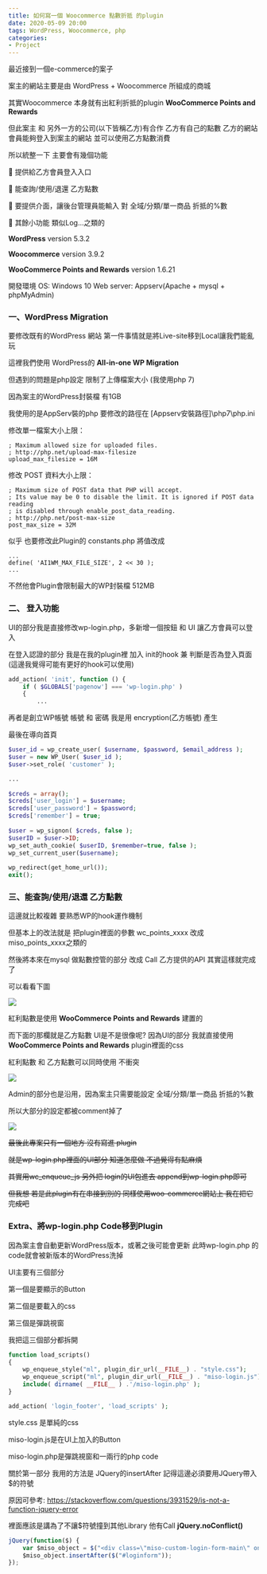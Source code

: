 ```yaml
---
title: 如何寫一個 Woocommerce 點數折抵 的plugin
date: 2020-05-09 20:00
tags: WordPress, Woocommerce, php
categories:
- Project
---
```


最近接到一個e-commerce的案子

案主的網站主要是由 WordPress + Woocommerce  所組成的商城

其實Woocommerce 本身就有出紅利折抵的plugin **WooCommerce Points and Rewards**

但此案主 和 另外一方的公司(以下皆稱乙方)有合作 乙方有自己的點數 乙方的網站會員能夠登入到案主的網站 並可以使用乙方點數消費

所以統整一下 主要會有幾個功能

 提供給乙方會員登入入口

 能查詢/使用/退還 乙方點數

 要提供介面，讓後台管理員能輸入 對 全域/分類/單一商品 折抵的%數

 其餘小功能 類似Log...之類的

**WordPress** version 5.3.2

**Woocommerce** version 3.9.2

**WooCommerce Points and Rewards**  version 1.6.21

開發環境
OS: Windows 10
Web server: Appserv(Apache + mysql  + phpMyAdmin)

### 一、WordPress Migration

要修改既有的WordPress 網站 第一件事情就是將Live-site移到Local讓我們能亂玩

這裡我們使用 WordPress的 **All-in-one WP Migration**

但遇到的問題是php設定 限制了上傳檔案大小 (我使用php 7)

因為案主的WordPress封裝檔 有1GB

我使用的是AppServ裝的php 要修改的路徑在 [Appserv安裝路徑]\php7\php.ini

修改單一檔案大小上限：

```
; Maximum allowed size for uploaded files.
; http://php.net/upload-max-filesize
upload_max_filesize = 16M
```
修改 POST 資料大小上限：

```
; Maximum size of POST data that PHP will accept.
; Its value may be 0 to disable the limit. It is ignored if POST data reading
; is disabled through enable_post_data_reading.
; http://php.net/post-max-size
post_max_size = 32M
```

似乎 也要修改此Plugin的 constants.php 將值改成

```
...
define( 'AI1WM_MAX_FILE_SIZE', 2 << 30 );
...
```

不然他會Plugin會限制最大的WP封裝檔 512MB 

### 二、 登入功能

UI的部分我是直接修改wp-login.php，多新增一個按鈕 和 UI 讓乙方會員可以登入

在登入認證的部分 我是在我的plugin裡 加入 init的hook 兼 判斷是否為登入頁面(這邊我覺得可能有更好的hook可以使用)


```php
add_action( 'init', function () {
	if ( $GLOBALS['pagenow'] === 'wp-login.php' )
	{
        ...
```
再者是創立WP帳號 帳號 和 密碼 我是用 encryption(乙方帳號) 產生

最後在導向首頁

```php
$user_id = wp_create_user( $username, $password, $email_address );
$user = new WP_User( $user_id );
$user->set_role( 'customer' );

...
    
$creds = array();
$creds['user_login'] = $username;
$creds['user_password'] = $password;
$creds['remember'] = true;
			
$user = wp_signon( $creds, false );
$userID = $user->ID;
wp_set_auth_cookie( $userID, $remember=true, false );
wp_set_current_user($username);
			
wp_redirect(get_home_url());
exit();
```

### 三、能查詢/使用/退還 乙方點數

這邊就比較複雜 要熟悉WP的hook運作機制

但基本上的改法就是 把plugin裡面的參數 wc_points_xxxx 改成 miso_points_xxxx之類的

然後將本來在mysql 做點數控管的部分 改成 Call 乙方提供的API 其實這樣就完成了

可以看看下圖

![](/images/woocommerce-points-and-rewards-demo1.png)

紅利點數是使用 **WooCommerce Points and Rewards**  建置的

而下面的那欄就是乙方點數 UI是不是很像呢? 因為UI的部分 我就直接使用 **WooCommerce Points and Rewards**  plugin裡面的css

紅利點數 和 乙方點數可以同時使用 不衝突

![](/images/woocommerce-points-and-rewards-demo2.png)

Admin的部分也是沿用，因為案主只需要能設定 全域/分類/單一商品 折抵的%數

所以大部分的設定都被comment掉了

![](/images/woocommerce-points-and-rewards-demo3.png)



<strike>最後此專案只有一個地方 沒有寫進 plugin</strike>

<strike>就是wp-login.php裡面的UI部分 知道怎麼做 不過覺得有點麻煩</strike>

<strike>其實用wc_enqueue_js 另外把 login的UI包進去 append到wp-login.php即可</strike>

<strike>但我想 若是此plugin有在串接到別的 同樣使用woo-commerce網站上 我在把它完成吧</strike>

### Extra、將wp-login.php Code移到Plugin

因為案主會自動更新WordPress版本，或著之後可能會更新 此時wp-login.php 的code就會被新版本的WordPress洗掉

UI主要有三個部分

第一個是要顯示的Button

第二個是要載入的css

第三個是彈跳視窗

我把這三個部分都拆開



```php
function load_scripts()
{
    wp_enqueue_style("ml", plugin_dir_url(__FILE__) . "style.css");
    wp_enqueue_script("ml", plugin_dir_url(__FILE__) . "miso-login.js");
    include( dirname( __FILE__ ) .'/miso-login.php' );
}

add_action( 'login_footer', 'load_scripts' );
```

style.css 是單純的css

miso-login.js是在UI上加入的Button

miso-login.php是彈跳視窗和一兩行的php code



關於第一部分 我用的方法是 JQuery的insertAfter 記得這邊必須要用JQuery帶入$的符號

原因可參考: https://stackoverflow.com/questions/3931529/is-not-a-function-jquery-error

裡面應該是講為了不讓$符號撞到其他Library 他有Call **jQuery.noConflict()**

```javascript
jQuery(function($) {
	var $miso_object = $("<div class=\"miso-custom-login-form-main\" onclick=\"document.getElementById('miso_login_panel').style.display='block'\"><div class=\"miso-container\" data-align=\"left\" style=\"display: block;\"><div class=\"miso-label-container\"><button class=\"miso-container-button\">以 <b>Miso帳號</b> 登入</button></div></div></div>");
	$miso_object.insertAfter($("#loginform"));
});
```



